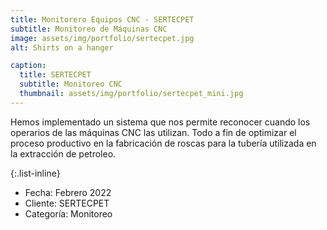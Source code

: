```yaml
---
title: Monitorero Equipos CNC - SERTECPET
subtitle: Monitoreo de Máquinas CNC 
image: assets/img/portfolio/sertecpet.jpg
alt: Shirts on a hanger

caption:
  title: SERTECPET
  subtitle: Monitoreo CNC
  thumbnail: assets/img/portfolio/sertecpet_mini.jpg
---
```

Hemos implementado un sistema que nos permite reconocer cuando los operarios de las máquinas CNC las utilizan. Todo a fin de optimizar el proceso productivo en la fabricación de roscas para la tubería utilizada en la extracción de petroleo.

{:.list-inline}
- Fecha: Febrero 2022
- Cliente: SERTECPET
- Categoría: Monitoreo

